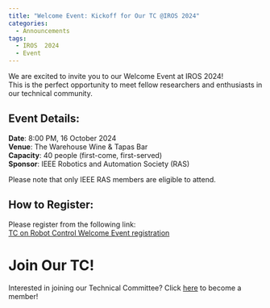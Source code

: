 ```yaml
---
title: "Welcome Event: Kickoff for Our TC @IROS 2024"
categories:
  - Announcements
tags:
  - IROS  2024
  - Event
---
```


We are excited to invite you to our Welcome Event at IROS 2024!  
This is the perfect opportunity to meet fellow researchers and enthusiasts in our technical community.

## Event Details:
__Date__: 8:00 PM, 16 October 2024  
__Venue__: The Warehouse Wine & Tapas Bar   
__Capacity__: 40 people (first-come, first-served)  
__Sponsor__: IEEE Robotics and Automation Society (RAS)  

Please note that only IEEE RAS members are eligible to attend.

## How to Register:
Please register from the following link:  
[TC on Robot Control Welcome Event registration](https://forms.gle/LKQYKhPdosNnU55i9)  

# Join Our TC!
Interested in joining our Technical Committee? Click [here](https://www.ieee.org/membership-catalog/productdetail/showProductDetailPage.html?product=CMYRAS058&tcType=&searchResults=Y) to become a member!